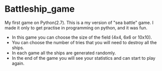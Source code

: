 # Battleship_game
My first game on Python(2.7).
This is a my version of "sea battle" game. I made it only to get practise in programming on python, and it was fun.
- In this game you can choose the size of the field (4x4, 6x6 or 10x10).
- You can choose the number of tries that you will need to destroy all the ships.
- In each game all the ships are generated randomly.
- In the end of the game you will see your statistics and can start to play again.

